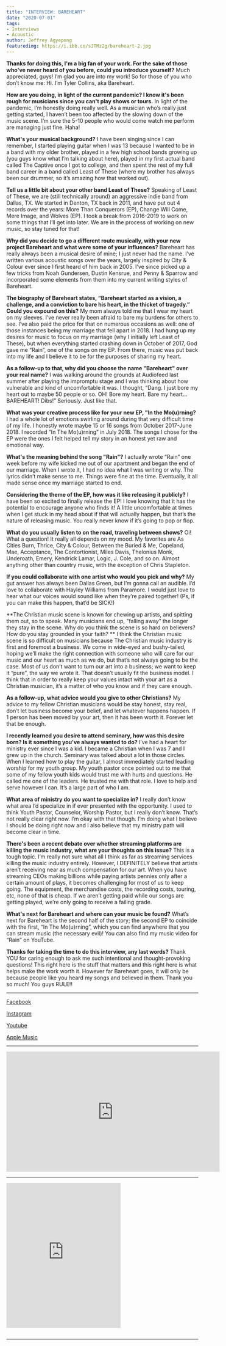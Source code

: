 ```yaml
---
title: "INTERVIEW: BAREHEART"
date: "2020-07-01"
tags:
- Interviews
- Acoustic
author: Jeffrey Agyepong
featuredimg: https://i.ibb.co/sJTMz2g/bareheart-2.jpg
---
```


**Thanks for doing this, I'm a big fan of your work. For the sake of those who've never heard of you before, could you introduce yourself?** Much appreciated, guys! I’m glad you are into my work! So for those of you who don’t know me: Hi. I’m Tyler Collins, aka Bareheart.

**How are you doing, in light of the current pandemic? I know it's been rough for musicians since you can't play shows or tours.** In light of the pandemic, I’m honestly doing really well. As a musician who’s really just getting started, I haven’t been too affected by the slowing down of the music scene. I’m sure the 5-10 people who would come watch me perform are managing just fine. Haha!

**What's your musical background?** I have been singing since I can remember, I started playing guitar when I was 13 because I wanted to be in a band with my older brother, played in a few high school bands growing up (you guys know what I’m talking about here), played in my first actual band called The Captive once I got to college, and then spent the rest of my full band career in a band called Least of These (where my brother has always been our drummer, so it’s amazing how that worked out).

**Tell us a little bit about your other band Least of These?** Speaking of Least of These, we are (still technically around) an aggressive indie band from Dallas, TX. We started in Denton, TX back in 2011, and have put out 4 records over the years: More Than Conquerors (EP), Change Will Come, Mere Image, and Wolves (EP). I took a break from 2016-2019 to work on some things that I’ll get into later. We are in the process of working on new music, so stay tuned for that!

**Why did you decide to go a different route musically, with your new project Bareheart and what were some of your influences?** Bareheart has really always been a musical desire of mine; I just never had the name. I’ve written various acoustic songs over the years, largely inspired by City & Colour ever since I first heard of him back in 2005. I’ve since picked up a few tricks from Noah Gundersen, Dustin Kensrue, and Penny & Sparrow and incorporated some elements from them into my current writing styles of Bareheart.

**The biography of Bareheart states, “Bareheart started as a vision, a challenge, and a conviction to bare his heart, in the thicket of tragedy.” Could you expound on this?** My mom always told me that I wear my heart on my sleeves. I’ve never really been afraid to bare my burdens for others to see. I’ve also paid the price for that on numerous occasions as well: one of those instances being my marriage that fell apart in 2018. I had hung up my desires for music to focus on my marriage (why I initially left Least of These), but when everything started crashing down in October of 2017, God gave me “Rain”, one of the songs on my EP. From there, music was put back into my life and I believe it to be for the purposes of sharing my heart.

**As a follow-up to that, why did you choose the name "Bareheart" over your real name?** I was walking around the grounds at Audiofeed last summer after playing the impromptu stage and I was thinking about how vulnerable and kind of uncomfortable it was. I thought, “Dang. I just bore my heart out to maybe 50 people or so. OH! Bore my heart. Bare my heart... BAREHEART! Dibs!” Seriously. Just like that.

**What was your creative process like for your new EP, "In the Mo(u)rning?** I had a whole lot of emotions swirling around during that very difficult time of my life. I honestly wrote maybe 15 or 16 songs from October 2017-June 2018. I recorded “In The Mo(u)rning” in July 2018. The songs I chose for the EP were the ones I felt helped tell my story in an honest yet raw and emotional way.

**What's the meaning behind the song "Rain"?** I actually wrote “Rain” one week before my wife kicked me out of our apartment and began the end of our marriage. When I wrote it, I had no idea what I was writing or why. The lyrics didn’t make sense to me. Things were fine at the time. Eventually, it all made sense once my marriage started to end.

**Considering the theme of the EP, how was it like releasing it publicly?** I have been so excited to finally release the EP! I love knowing that it has the potential to encourage anyone who finds it! A little uncomfortable at times when I get stuck in my head about if that will actually happen, but that’s the nature of releasing music. You really never know if it’s going to pop or flop.

**What do you usually listen to on the road, traveling between shows?** Oi! What a question! It really all depends on my mood. My favorites are As Cities Burn, Thrice, City & Colour, Between the Buried & Me, Copeland, Mae, Acceptance, The Contortionist, Miles Davis, Thelonius Monk, Underoath, Emery, Kendrick Lamar, Logic, J. Cole, and so on. Almost anything other than country music, with the exception of Chris Stapleton.

**If you could collaborate with one artist who would you pick and why?** My gut answer has always been Dallas Green, but I’m gonna call an audible. I’d love to collaborate with Hayley Williams from Paramore. I would just love to hear what our voices would sound like when they’re paired together! (Ps, if you can make this happen, that’d be SICK!)

**The Christian music scene is known for chewing up artists, and spitting them out, so to speak. Many musicians end up, "falling away” the longer they stay in the scene. Why do you think the scene is so hard on believers? How do you stay grounded in your faith? ** I think the Christian music scene is so difficult on musicians because The Christian music industry is first and foremost a business. We come in wide-eyed and bushy-tailed, hoping we’ll make the right connection with someone who will care for our music and our heart as much as we do, but that’s not always going to be the case. Most of us don’t want to turn our art into a business; we want to keep it “pure”, the way we wrote it. That doesn’t usually fit the business model. I think that in order to really keep your values intact with your art as a Christian musician, it’s a matter of who you know and if they care enough.

**As a follow-up, what advice would you give to other Christians?** My advice to my fellow Christian musicians would be stay honest, stay real, don’t let business become your belief, and let whatever happens happen. If 1 person has been moved by your art, then it has been worth it. Forever let that be enough.

**I recently learned you desire to attend seminary, how was this desire born? Is it something you've always wanted to do?** I’ve had a heart for ministry ever since I was a kid. I became a Christian when I was 7 and I grew up in the church. Seminary was talked about a lot in those circles. When I learned how to play the guitar, I almost immediately started leading worship for my youth group. My youth pastor once pointed out to me that some of my fellow youth kids would trust me with hurts and questions. He called me one of the leaders. He trusted me with that role. I love to help and serve however I can. It’s a large part of who I am.

**What area of ministry do you want to specialize in?** I really don’t know what area I’d specialize in if ever presented with the opportunity. I used to think Youth Pastor, Counselor, Worship Pastor, but I really don’t know. That’s not really clear right now. I’m okay with that though. I’m doing what I believe I should be doing right now and I also believe that my ministry path will become clear in time.

**There's been a recent debate over whether streaming platforms are killing the music industry, what are your thoughts on this issue?** This is a tough topic. I’m really not sure what all I think as far as streaming services killing the music industry entirely. However, I DEFINITELY believe that artists aren’t receiving near as much compensation for our art. When you have streaming CEOs making billions while paying artists pennies only after a certain amount of plays, it becomes challenging for most of us to keep going. The equipment, the merchandise costs, the recording costs, touring, etc, none of that is cheap. If we aren’t getting paid while our songs are getting played, we’re only going to receive a failing grade.

**What's next for Bareheart and where can your music be found?** What’s next for Bareheart is the second half of the story; the second EP to coincide with the first, “In The Mo(u)rning”, which you can find anywhere that you can stream music (the necessary evil)! You can also find my music video for “Rain” on YouTube.

**Thanks for taking the time to do this interview, any last words?** Thank YOU for caring enough to ask me such intentional and thought-provoking questions! This right here is the stuff that matters and this right here is what helps make the work worth it. However far Bareheart goes, it will only be because people like you heard my songs and believed in them. Thank you so much! You guys RULE!!

<hr>

[Facebook](https://www.facebook.com/bareheartmusic)

[Instagram](https://www.instagram.com/bareheartmusic/)

[Youtube](https://www.youtube.com/channel/UCjdNoJz0qCPFEswbGqKAAiA)

[Apple Music](https://music.apple.com/ca/album/in-the-mo-u-rning-ep/1511694991)

<hr>

<div class="video-container"><iframe src="https://www.youtube.com/embed/WiqQqK6XWT4" width="560" height="315" frameborder="0"></iframe></div>

<hr>

<iframe src="https://open.spotify.com/embed/album/3fW6DsCqdYrHauT7Fchtnw" width="300" height="380" frameborder="0" allowtransparency="true" allow="encrypted-media"></iframe>

## <hr>
